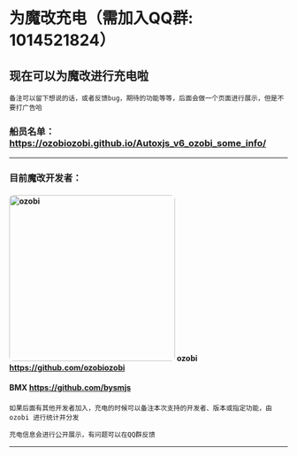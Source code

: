 # 为魔改充电（需加入QQ群: 1014521824）

## 现在可以为魔改进行充电啦

    备注可以留下想说的话，或者反馈bug，期待的功能等等，后面会做一个页面进行展示，但是不要打广告哈

### 船员名单：<https://ozobiozobi.github.io/Autoxjs_v6_ozobi_some_info/>
---
### 目前魔改开发者：

#### <img src="https://avatars.githubusercontent.com/u/102951380?v=4" alt="ozobi" style="width: 300px; height: auto; border-radius: 8px;"> ozobi <https://github.com/ozobiozobi>
#### BMX <https://github.com/bysmjs>

    如果后面有其他开发者加入，充电的时候可以备注本次支持的开发者、版本或指定功能，由 ozobi 进行统计并分发

    充电信息会进行公开展示，有问题可以在QQ群反馈
---
